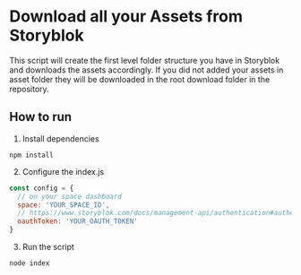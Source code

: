 # Download all your Assets from Storyblok

This script will create the first level folder structure you have in Storyblok and downloads the assets accordingly. If you did not added your assets in asset folder they will be downloaded in the root download folder in the repository.

## How to run

1. Install dependencies
  
```
npm install
```

2. Configure the index.js

```javascript
const config = {
  // on your space dashboard
  space: 'YOUR_SPACE_ID',
  // https://www.storyblok.com/docs/management-api/authentication#authentication
  oauthToken: 'YOUR_OAUTH_TOKEN'
}
```

3. Run the script

```
node index
```

